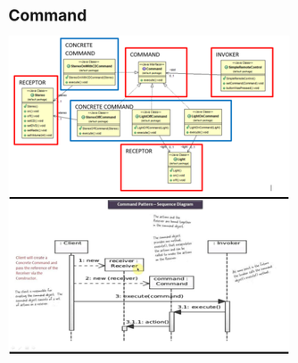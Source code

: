 # Command
![alt text](https://github.com/sebastiangilpatino/Command/blob/master/Command/DiagramaCommand.png)
![alt text](https://github.com/sebastiangilpatino/Command/blob/master/Command/Commandsequence.jpg)
